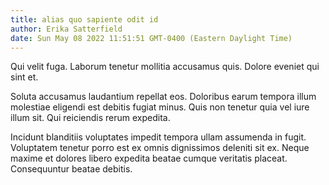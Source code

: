 ```yaml
---
title: alias quo sapiente odit id
author: Erika Satterfield
date: Sun May 08 2022 11:51:51 GMT-0400 (Eastern Daylight Time)
---
```

Qui velit fuga. Laborum tenetur mollitia accusamus quis. Dolore eveniet qui sint et.

 Soluta accusamus laudantium repellat eos. Doloribus earum tempora illum molestiae eligendi est debitis fugiat minus. Quis non tenetur quia vel iure illum sit. Qui reiciendis rerum expedita.

 Incidunt blanditiis voluptates impedit tempora ullam assumenda in fugit. Voluptatem tenetur porro est ex omnis dignissimos deleniti sit ex. Neque maxime et dolores libero expedita beatae cumque veritatis placeat. Consequuntur beatae debitis.